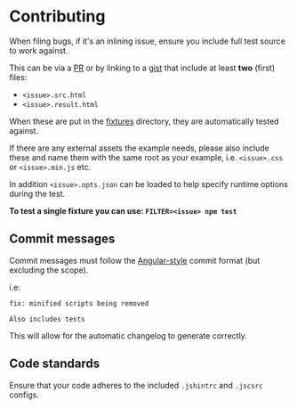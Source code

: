 # Contributing

When filing bugs, if it's an inlining issue, ensure you include full test source to work against.

This can be via a [PR](https://github.com/remy/inliner/pulls) or by linking to a [gist](https://gist.github.com) that include at least **two** (first) files:

- `<issue>.src.html`
- `<issue>.result.html`

When these are put in the [fixtures](https://github.com/remy/inliner/tree/master/test/fixtures) directory, they are automatically tested against.

If there are any external assets the example needs, please also include these and name them with the same root as your example, i.e. `<issue>.css` or `<issue>.min.js` etc.

In addition `<issue>.opts.json` can be loaded to help specify runtime options during the test.

**To test a single fixture you can use: `FILTER=<issue> npm test`**

## Commit messages

Commit messages must follow the [Angular-style](https://github.com/angular/angular.js/blob/master/CONTRIBUTING.md#commit-message-format) commit format (but excluding the scope).

i.e:

```text
fix: minified scripts being removed

Also includes tests
```

This will allow for the automatic changelog to generate correctly.

## Code standards

Ensure that your code adheres to the included `.jshintrc` and `.jscsrc` configs.

